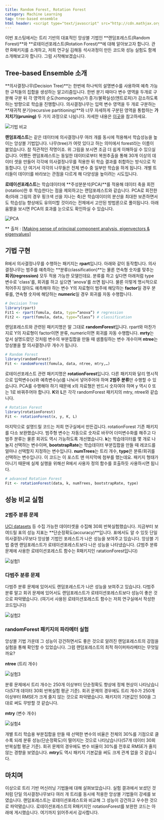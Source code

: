 ```yaml
---
title: Random Forest, Rotation Forest
category: Machine Learning
tag: tree-based ensemble
html header: <script type="text/javascript" src="http://cdn.mathjax.org/mathjax/latest/MathJax.js?config=TeX-AMS_SVG"></script>
---
```


이번 포스팅에서는 트리 기반의 대표적인 앙상블 기법인 **랜덤포레스트(Random Forest)**와 **로테이션포레스트(Rotation Forest)**에 대해 알아보고자 합니다. 관련 R패키지를 소개하고, 저희 연구실 김해동 석사과정이 만든 코드와 성능 실험도 함께 소개해보고자 합니다. 그럼 시작해보겠습니다.



## Tree-based Ensemble 소개

**의사결정나무(Decision Tree)**는 한번에 하나씩의 설명변수를 사용하여 예측 가능한 규칙들의 집합을 생성하는 알고리즘입니다. 한번 분기 때마다 변수 영역을 두개로 구분해 구분 뒤 각 영역의 순도(homogeneity)가 증가/불확실성(엔트로피)가 감소하도록 하는 방향으로 학습을 진행합니다. 의사결정나무는 입력 변수 영역을 두 개로 구분하는 **재귀적 분기(recursive partitioning)**와 너무 자세하게 구분된 영역을 통합하는 **가지치기(pruning)** 두 가지 과정으로 나뉩니다. 자세한 내용은 [이곳](https://ko.wikipedia.org/wiki/%EA%B2%B0%EC%A0%95_%ED%8A%B8%EB%A6%AC_%ED%95%99%EC%8A%B5%EB%B2%95)을 참고하세요.

![기법 비교](http://i.imgur.com/RUUXzP8.png)

**랜덤포레스트**는 같은 데이터에 의사결정나무 여러 개를 동시에 적용해서 학습성능을 높이는 앙상블 기법입니다. 나무(tree)가 여럿 있다고 하는 의미에서 forest라는 이름이 붙었습니다. 참 직관적인 작명이죠. 위 그림을 보시면 조금 더 쉽게 이해하실 수 있으실 겁니다. 어쨌든 랜덤포레스트는 동일한 데이터로부터 복원추출을 통해 30개 이상의 데이터 셋을 만들어 각각에 의사결정나무를 적용한 뒤 학습 결과를 취합하는 방식으로 작동합니다. 단 여기서 각각의 나무들은 전체 변수 중 일부만 학습을 하게 됩니다. 개별 트리들이 데이터를 바라보는 관점을 다르게 해 다양성을 높이려는 시도입니다.

**로테이션포레스트**는 학습데이터에 **주성분분석(PCA)**를 적용해 데이터 축을 회전(rotation)한 후 학습한다는 점을 제외하고는 랜덤포레스트와 같습니다. PCA로 회전한 축(아래 그림의 경우 핑크색 선을 지나는 축)은 학습데이터의 분산을 최대한 보존하면서도 학습성능 향상에도 유의미할 것이라는 전제에서 고안된 방법론으로 풀이됩니다. 아래 움짤을 보시면 PCA의 효과를 눈으로도 확인하실 수 있습니다.

![PCA](http://i.imgur.com/Uv2dlsH.gif)

** 출처 : [[Making sense of principal component analysis, eigenvectors & eigenvalues]](http://stats.stackexchange.com/questions/2691/making-sense-of-principal-component-analysis-eigenvectors-eigenvalues/140579#140579)





## 기법 구현

R에서 의사결정나무를 수행하는 패키지는 **rpart**입니다. 아래와 같이 동작합니다. 의사결정나무는 범주를 예측하는 **분류(classification)**는 물론 연속형 숫자를 맞추는 **회귀(regression)** 모두 적용 가능한 모델인데요. 분류를 하고 싶다면 아래처럼 type 변수로 'class'를, 회귀를 하고 싶으면 'anova'를 쓰면 됩니다. 물론 이렇게 명시적으로 적어주지 않아도 예측해야 하는 변수 Y의 자료형이 범주에 해당하는 **factor**일 경우 분류를, 연속형 숫자에 해당하는 **numeric**일 경우 회귀를 자동 수행합니다.
```R
# Decision Tree
library(rpart)
Fit1 <- rpart(fomula, data, type=“anova”) # regression
Fit2 <- rpart(fomula, data, type=“class”) # classification
```
랜덤포레스트와 관련된 패키지명은 말 그대로 **randomForest**입니다. rpart와 마찬가지로 Y의 자료형이 factor이면 분류, numeric이면 회귀를 자동 수행합니다. **mrty**는 앞서 설명드렸던 것처럼 변수의 부분집합을 만들 때 샘플링하는 변수 개수이며 **ntree**는 앙상블을 할 의사결정나무 개수가 됩니다.

```R
# Random Forest
library(randomForest)
Fit <- randomForest(fomula, data, ntree, mtry,…)
```
로테이션포레스트 관련 패키지명은 **rotationForest**입니다. 다른 패키지와 달리 명시적으로 입력변수(x)와 예측변수(y)를 나눠서 넣어주어야 하며 **2범주 분류**만 수행할 수 있습니다. PCA를 수행해야 하기 때문에 x의 자료형은 반드시 숫자여야 하며 y 역시 0 또는 1로 바꿔주어야 합니다. **K**와 **L**은 각각 randomForest 패키지의 mtry, ntree와 같습니다.
```R
# Rotation Forest
library(rotationForest)
Fit <- rotationForest(x, y, K, L)
```
마지막으로 설명드릴 코드는 저희 연구실에서 만든겁니다. rotationForest 기존 패키지를 다소 보완했습니다. 범주형 변수는 자동으로 숫자로 바꾸어 더미변수화를 해주고 다범주 분류는 물론 회귀도 역시 가능하도록 개선했습니다. **k**는 학습데이터를 몇 개로 나눌지 선택하는 변수이며, **bootstrapRate**는 학습데이터 부분집합을 만들 때 레코드를 얼마나 선택할지 지정하는 변수입니다. **numTrees**는 트리 개수, **type**은 분류/회귀를 선택하는 변수입니다. 이 코드는 이 포스트 맨 마지막에 첨부를 했는데요. 패키지 형태가 아니기 때문에 실제 실행을 위해선 R에서 사용자 정의 함수를 호출하듯 사용하시면 됩니다.

```R
# advanced Rotation Forest
Fit <- rotationForest(data, k, numTrees, bootstrapRate, type)
```



## 성능 비교 실험

### 2범주 분류 문제

[UCI datasets](https://archive.ics.uci.edu/ml/datasets.html) 등 수집 가능한 데이터셋을 수집해 30회 반복실험했습니다. 지금부터 보여드릴 표의 성능 지표는 **단순정확도(accuracy)**입니다.  표에서도 알 수 있듯 단일 의사결정나무보다 앙상블 기법인 포레스트가 나은 성능을 보여주고 있습니다. 앙상블 기법 중엔 랜덤포레스트가 로테이션포레스트보다 나은 성능을 나타냈습니다. (2범주 분류 문제에 사용한 로테이션포레스트 함수는 R패키지인 ratationForest입니다)

![실험1](http://i.imgur.com/crkbOFS.png)



### 다범주 분류 문제

다범주 분류 문제에 있어서도 랜덤포레스트가 나은 성능을 보여주고 있습니다. 다범주 분류 말고 회귀 문제에 있어서도 랜덤포레스트가 로테이션포레스트보다 성능이 좋은 것으로 파악됐습니다. (여기서 사용된 로테이션포레스트 함수는 저희 연구실에서 작성한 코드입니다)

![실험2](http://i.imgur.com/tkKXMWq.png)



### randomForest 패키지의 파라메터 실험

앙상블 기법 가운데 그 성능이 강건하면서도 좋은 것으로 알려진 랜덤포레스트의 강점을 실험을 통해 확인할 수 있었습니다. 그럼 랜덤포레스트의 최적 하이퍼파라메터는 무엇일까요?

**ntree** (트리 개수)

![실험3](http://i.imgur.com/5ccbeMp.png![img](http://i.imgur.com/5ccbeMp.png))

분류 문제에서 트리 개수는 250개 이상부터 단순정확도 향상에 정체 현상이 나타났습니다(57개 데이터 30회 반복실험 평균 기준). 회귀 문제의 경우에도 트리 개수가 250개 이상부터 RMSE가 크게 줄지 않는 것으로 파악됐습니다. 패키지의 기본값인 500을 그대로 써도 무방할 것 같습니다. 



**mtry** (변수 개수)

![실험4](http://i.imgur.com/aI0zbxt.png)

개별 트리 학습용 부분집합을 만들 때 선택한 변수의 비율은 전체의 30%를 기점으로 클 수록 되레 분류 성능(단순정확도)이 떨어지는 것으로 나타났습니다(57개 데이터 30회 반복실험 평균 기준). 회귀 문제의 경우에도 변수 비율이 30%를 전후로 RMSE가 줄지 않는 경향을 보였습니다. **mtry**도 역시 패키지 기본값을 써도 크게 관계 없을 것 같습니다.



## 마치며

이상으로 트리 기반 머신러닝 기법들에 대해 살펴보았습니다. 실험 결과에서 보셨던 것처럼 단일 의사결정나무보다 여러 개 트리를 동시에 적용한 앙상블 기법들이 강세를 보였습니다. 랜덤포레스트는 로테이션포레스트와 비교해 그 성능이 강건하고 우수한 것으로 파악됐습니다. 로테이션포레스트의 R패키지인 rotationForest를 보완한 코드는 아래에 게시했습니다. 여기까지 읽어주셔서 감사합니다.



<script src="https://gist.github.com/ratsgo/e426e92e4a88dca8f8a3f59d41f891be.js"></script>